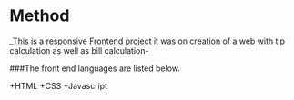 # Method
_This is a  responsive Frontend project it was  on creation of a web with tip calculation as well as bill calculation-

###The front end languages are listed below.

+HTML
+CSS
+Javascript
